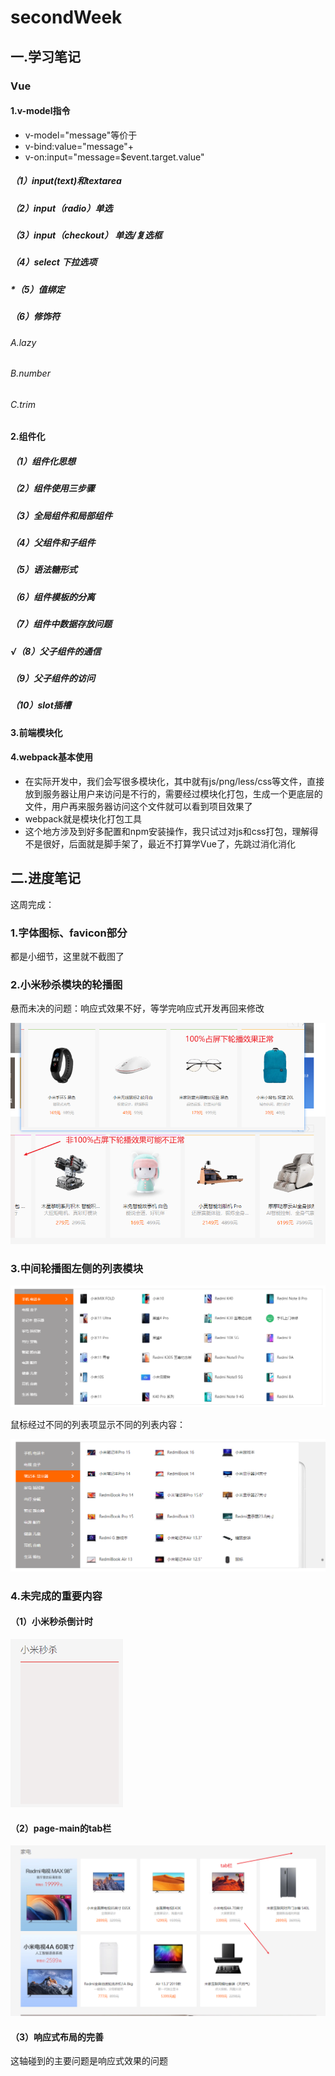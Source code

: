 # secondWeek

## 一.学习笔记

### Vue

#### 1.v-model指令

- v-model="message"等价于 
- v-bind:value="message"+
- v-on:input="message=$event.target.value"

##### （1）input(text)和textarea

##### （2）input（radio）单选

##### （3）input（checkout） 单选/复选框

##### （4）select 下拉选项

##### *（5）值绑定

##### （6）修饰符

###### A.lazy

###### B.number

###### C.trim



#### 2.组件化

##### （1）组件化思想

##### （2）组件使用三步骤

##### （3）全局组件和局部组件

##### （4）父组件和子组件

##### （5）语法糖形式

##### （6）组件模板的分离

##### （7）组件中数据存放问题

##### √（8）父子组件的通信

##### （9）父子组件的访问

##### （10）slot插槽

#### 3.前端模块化

#### 4.webpack基本使用

- 在实际开发中，我们会写很多模块化，其中就有js/png/less/css等文件，直接放到服务器让用户来访问是不行的，需要经过模块化打包，生成一个更底层的文件，用户再来服务器访问这个文件就可以看到项目效果了
- webpack就是模块化打包工具
- 这个地方涉及到好多配置和npm安装操作，我只试过对js和css打包，理解得不是很好，后面就是脚手架了，最近不打算学Vue了，先跳过消化消化







## 二.进度笔记

这周完成：

### 1.字体图标、favicon部分

都是小细节，这里就不截图了

### 2.小米秒杀模块的轮播图

悬而未决的问题：响应式效果不好，等学完响应式开发再回来修改

<img src="secondWeek.assets/image-20210411200924323.png" alt="image-20210411200924323" style="zoom: 67%;" />

### 3.中间轮播图左侧的列表模块

<img src="secondWeek.assets/image-20210411200716402.png" alt="image-20210411200716402" style="zoom: 67%;" />

鼠标经过不同的列表项显示不同的列表内容：

<img src="secondWeek.assets/image-20210411201118572.png" alt="image-20210411201118572" style="zoom:67%;" />

### 4.未完成的重要内容

#### （1）小米秒杀倒计时

<img src="secondWeek.assets/image-20210411201429834.png" alt="image-20210411201429834" style="zoom:67%;" />

#### （2）page-main的tab栏

<img src="secondWeek.assets/image-20210411201542349.png" alt="image-20210411201542349" style="zoom:67%;" />

#### （3）响应式布局的完善

这轴碰到的主要问题是响应式效果的问题